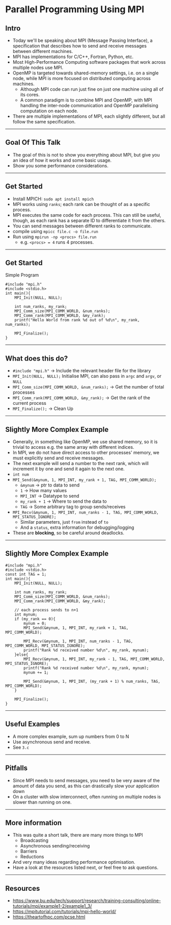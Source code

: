 # Parallel Programming Using MPI
## Intro
+ Today we'll be speaking about MPI (Message Passing Interface), a specification that describes how to send and receive messages between different machines.
+ MPI has implementations for C/C++, Fortran, Python, etc.
+ Most High-Performance Computing software packages that work across multiple nodes use MPI.
+ OpenMP is targeted towards shared-memory settings, i.e. on a single node, while MPI is more focused on distributed computing across machines.
	+ Although MPI code can run just fine on just one machine using all of its cores.
	+ A common paradigm is to combine MPI and OpenMP, with MPI handling the inter-node communication and OpenMP parallelising computation on each node.
+ There are multiple implementations of MPI, each slightly different, but all follow the same specification.

---
## Goal Of This Talk
+ The goal of this is not to show you everything about MPI, but give you an idea of how it works and some basic usage.
+ Show you some performance considerations.



---
## Get Started
+ Install MPICH:  `sudo apt install mpich`
+ MPI works using `ranks`; each rank can be thought of as a specific process.
+ MPI executes the same code for each process. This can still be useful, though, as each rank has a separate ID to differentiate it from the others.
+ You can send messages between different ranks to communicate.
+ compile using `mpicc file.c -o file.run`
+ Run using `mpirun -np <procs> file.run`
	+ e.g. `<procs> = 4` runs 4 processes.


---
## Get Started

Simple Program

```
#include "mpi.h"
#include <stdio.h>
int main(){
    MPI_Init(NULL, NULL);

    int num_ranks, my_rank;
    MPI_Comm_size(MPI_COMM_WORLD, &num_ranks);
    MPI_Comm_rank(MPI_COMM_WORLD, &my_rank);
    printf("Hello World from rank %d out of %d\n", my_rank, num_ranks);

    MPI_Finalize();
}
```

---
## What does this do?
+ `#include "mpi.h"` -> Include the relevant header file for the library
+ `MPI_Init(NULL, NULL);` Initialise MPI, can also pass in `argc` and `argv`, or `NULL` 
+ `MPI_Comm_size(MPI_COMM_WORLD, &num_ranks);` -> Get the number of total processes
+ `MPI_Comm_rank(MPI_COMM_WORLD, &my_rank);` -> Get the rank of the current process
+ `MPI_Finalize();` -> Clean Up


---
## Slightly More Complex Example
+ Generally, in something like OpenMP, we use shared memory, so it is trivial to access e.g. the same array with different indices.
+ In MPI, we do not have direct access to other processes' memory, we must explicitly send and receive messages.
+ The next example will send a number to the next rank, which will increment it by one and send it again to the next one.
+ `int num`
+ `MPI_Send(&mynum, 1, MPI_INT, my_rank + 1, TAG, MPI_COMM_WORLD);`
	+ `&mynum` -> ptr to data to send
	+ `1` -> How many values
	+ `MPI_INT` -> Datatype to send
	+ `my_rank + 1` -> Where to send the data to
	+ `TAG` -> Some arbitrary tag to group sends/receives
+ `MPI_Recv(&mynum, 1, MPI_INT, num_ranks - 1, TAG, MPI_COMM_WORLD, MPI_STATUS_IGNORE);`
	+ Similar parameters, just `from` instead of `to`
	+ And a `status`, extra information for debugging/logging
+ These are **blocking**, so be careful around deadlocks.


---
## Slightly More Complex Example
```
#include "mpi.h"
#include <stdio.h>
const int TAG = 1;
int main(){
    MPI_Init(NULL, NULL);

    int num_ranks, my_rank;
    MPI_Comm_size(MPI_COMM_WORLD, &num_ranks);
    MPI_Comm_rank(MPI_COMM_WORLD, &my_rank);

    // each process sends to n+1
    int mynum;
    if (my_rank == 0){
        mynum = 0;
        MPI_Send(&mynum, 1, MPI_INT, my_rank + 1, TAG, MPI_COMM_WORLD);

        MPI_Recv(&mynum, 1, MPI_INT, num_ranks - 1, TAG, MPI_COMM_WORLD, MPI_STATUS_IGNORE);
        printf("Rank %d received number %d\n", my_rank, mynum);
    }else{
        MPI_Recv(&mynum, 1, MPI_INT, my_rank - 1, TAG, MPI_COMM_WORLD, MPI_STATUS_IGNORE);
        printf("Rank %d received number %d\n", my_rank, mynum);
        mynum += 1;

        MPI_Send(&mynum, 1, MPI_INT, (my_rank + 1) % num_ranks, TAG, MPI_COMM_WORLD);
    }

    MPI_Finalize();
}
```


---
## Useful Examples
+ A more complex example, sum up numbers from 0 to N
+ Use asynchronous send and receive.
+ See `3.c`

---
## Pitfalls
+ Since MPI needs to send messages, you need to be very aware of the amount of data you send, as this can drastically slow your application down
+ On a cluster with slow interconnect, often running on multiple nodes is slower than running on one.

---
## More information
+ This was quite a short talk, there are many more things to MPI
	+ Broadcasting
	+ Asynchronous sending/receiving
	+ Barriers
	+ Reductions
+ And very many ideas regarding performance optimisation.
+ Have a look at the resources listed next, or feel free to ask questions.
---
## Resources
+ https://www.bu.edu/tech/support/research/training-consulting/online-tutorials/mpi/example1-2/example1_3/
+ https://mpitutorial.com/tutorials/mpi-hello-world/
+ https://theartofhpc.com/pcse.html